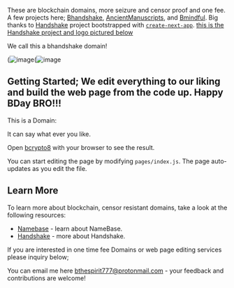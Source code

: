 These are blockchain domains, more seizure and censor proof and one fee. A few projects here;  [Bhandshake](https://bhandshake.vercel.app), [AncientManuscripts](https://beechains.github.io/ancientmanuscripts.github.io/), and [Bmindful](https://beechains.github.io/bmindful.github.io). Big thanks to [Handshake](https://handshake.org) project bootstrapped with [`create-next-app`](https://github.com/zeit/next.js/tree/canary/packages/create-next-app). [this is the Handshake project and logo pictured below](https://handshake.org)

We call this a bhandshake domain!

(![image](https://user-images.githubusercontent.com/37987346/88022212-e160ac80-cafc-11ea-9132-68dfb543116b.png)(![image](https://user-images.githubusercontent.com/37987346/88021791-1c161500-cafc-11ea-894c-37c3db469b5c.png)

## Getting Started; We edit everything to our liking and build the web page from the code up. Happy BDay BRO!!! 

This is a Domain:

It can say what ever you like.

Open [bcrypto8](https://bcrypto8.vercel.app) with your browser to see the result.

You can start editing the page by modifying `pages/index.js`. The page auto-updates as you edit the file.

## Learn More

To learn more about blockchain, censor resistant domains, take a look at the following resources:

- [Namebase](https://namebase.io) - learn about NameBase.
- [Handshake](https://handshake.org) - more about Handshake.

If you are interested in one time fee Domains or web page editing services please inquiry below;

You can email me here [bthespirit777@protonmail.com](https://protonmail.com) - your feedback and contributions are welcome!
